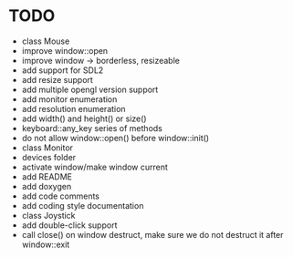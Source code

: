 TODO
====

* class Mouse
* improve window::open
* improve window -> borderless, resizeable
* add support for SDL2
* add resize support
* add multiple opengl version support
* add monitor enumeration
* add resolution enumeration
* add width() and height() or size()
* keyboard::any_key series of methods
* do not allow window::open() before window::init()
* class Monitor
* devices folder
* activate window/make window current
* add README
* add doxygen
* add code comments
* add coding style documentation
* class Joystick
* add double-click support
* call close() on window destruct, make sure we do not destruct it after window::exit
